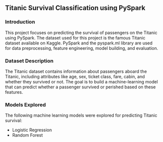 ## Titanic Survival Classification using PySpark

### Introduction
This project focuses on predicting the survival of passengers on the Titanic using PySpark. The dataset used for this project is the famous Titanic dataset available on Kaggle. PySpark and the pyspark.ml library are used for data preprocessing, feature engineering, model building, and evaluation.

### Dataset Description
The Titanic dataset contains information about passengers aboard the Titanic, including attributes like age, sex, ticket class, fare, cabin, and whether they survived or not. The goal is to build a machine-learning model that can predict whether a passenger survived or perished based on these features.

### Models Explored
The following machine learning models were explored for predicting Titanic survival:

- Logistic Regression
- Random Forest

